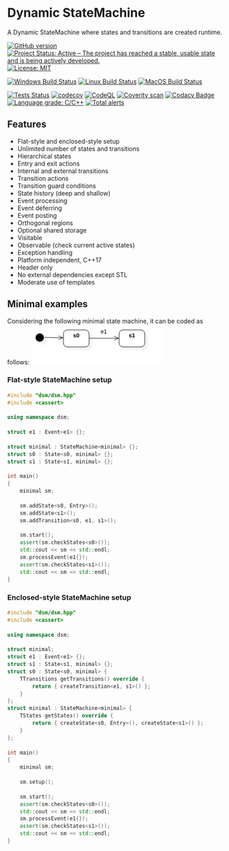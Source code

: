 # Dynamic StateMachine

A Dynamic StateMachine where states and transitions are created runtime.

[![GitHub version](https://badge.fury.io/gh/jfayot%2Fdynamic-state-machine.svg)](https://badge.fury.io/gh/jfayot%2Fdynamic-state-machine)
[![Project Status: Active – The project has reached a stable, usable state and is being actively developed.](https://www.repostatus.org/badges/latest/active.svg)](https://www.repostatus.org/#active)
[![License: MIT](https://img.shields.io/badge/License-MIT-yellow.svg)](https://github.com/jfayot/dynamic-state-machine/blob/main/LICENSE)

[![Windows Build Status](https://github.com/jfayot/dynamic-state-machine/actions/workflows/windows.yml/badge.svg)](https://github.com/jfayot/dynamic-state-machine/actions/workflows/windows.yml)
[![Linux Build Status](https://github.com/jfayot/dynamic-state-machine/actions/workflows/linux.yml/badge.svg)](https://github.com/jfayot/dynamic-state-machine/actions/workflows/linux.yml)
[![MacOS Build Status](https://github.com/jfayot/dynamic-state-machine/actions/workflows/macos.yml/badge.svg)](https://github.com/jfayot/dynamic-state-machine/actions/workflows/macos.yml)

[![Tests Status](https://github.com/jfayot/dynamic-state-machine/actions/workflows/tests.yml/badge.svg)](https://github.com/jfayot/dynamic-state-machine/actions/workflows/tests.yml)
[![codecov](https://codecov.io/gh/jfayot/dynamic-state-machine/branch/main/graph/badge.svg)](https://codecov.io/gh/jfayot/dynamic-state-machine)
[![CodeQL](https://github.com/jfayot/dynamic-state-machine/actions/workflows/codeql-analysis.yml/badge.svg)](https://github.com/jfayot/dynamic-state-machine/actions/workflows/codeql-analysis.yml)
[![Coverity scan](https://scan.coverity.com/projects/25247/badge.svg)](https://scan.coverity.com/projects/dsm)
[![Codacy Badge](https://app.codacy.com/project/badge/Grade/94a50b94b2f34494bd7c12426ad3fc88)](https://www.codacy.com/gh/jfayot/dynamic-state-machine/dashboard?utm_source=github.com&amp;utm_medium=referral&amp;utm_content=jfayot/dynamic-state-machine&amp;utm_campaign=Badge_Grade)
[![Language grade: C/C++](https://img.shields.io/lgtm/grade/cpp/g/jfayot/dynamic-state-machine.svg?logo=lgtm&logoWidth=18)](https://lgtm.com/projects/g/jfayot/dynamic-state-machine/context:cpp)
[![Total alerts](https://img.shields.io/lgtm/alerts/g/jfayot/dynamic-state-machine.svg?logo=lgtm&logoWidth=18)](https://lgtm.com/projects/g/jfayot/dynamic-state-machine/alerts/)

## Features

*   Flat-style and enclosed-style setup
*   Unlimited number of states and transitions
*   Hierarchical states
*   Entry and exit actions
*   Internal and external transitions
*   Transition actions
*   Transition guard conditions
*   State history (deep and shallow)
*   Event processing
*   Event deferring
*   Event posting
*   Orthogonal regions
*   Optional shared storage
*   Visitable
*   Observable (check current active states)
*   Exception handling
*   Platform independent, C++17
*   Header only
*   No external dependencies except STL
*   Moderate use of templates

## Minimal examples

Considering the following minimal state machine, it can be coded as follows:
![minimal](https://raw.githubusercontent.com/jfayot/dynamic-state-machine/main/.github/images/minimal.png)

### Flat-style StateMachine setup

```c++
#include "dsm/dsm.hpp"
#include <cassert>

using namespace dsm;

struct e1 : Event<e1> {};

struct minimal : StateMachine<minimal> {};
struct s0 : State<s0, minimal> {};
struct s1 : State<s1, minimal> {};

int main()
{
    minimal sm;

    sm.addState<s0, Entry>();
    sm.addState<s1>();
    sm.addTransition<s0, e1, s1>();

    sm.start();
    assert(sm.checkStates<s0>());
    std::cout << sm << std::endl;
    sm.processEvent(e1{});
    assert(sm.checkStates<s1>());
    std::cout << sm << std::endl;
}
```
### Enclosed-style StateMachine setup

```c++
#include "dsm/dsm.hpp"
#include <cassert>

using namespace dsm;

struct minimal;
struct e1 : Event<e1> {};
struct s1 : State<s1, minimal> {};
struct s0 : State<s0, minimal> {
    TTransitions getTransitions() override {
        return { createTransition<e1, s1>() };
    }
};
struct minimal : StateMachine<minimal> {
    TStates getStates() override {
        return { createState<s0, Entry>(), createState<s1>() };
    }
};

int main()
{
    minimal sm;

    sm.setup();

    sm.start();
    assert(sm.checkStates<s0>());
    std::cout << sm << std::endl;
    sm.processEvent(e1{});
    assert(sm.checkStates<s1>());
    std::cout << sm << std::endl;
}
```
